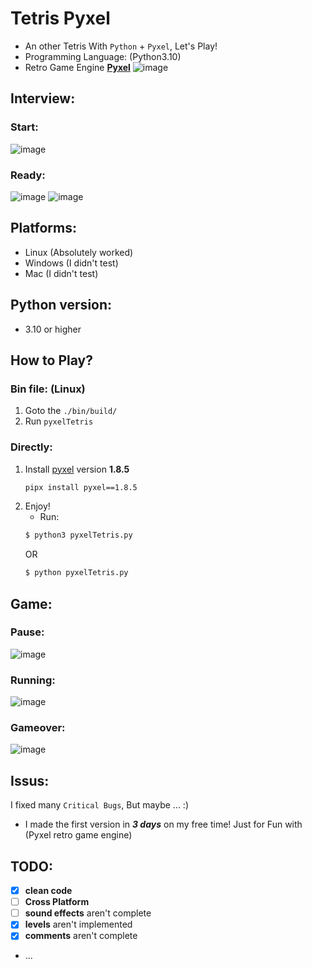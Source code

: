 # Tetris Pyxel
- An other Tetris With `Python` + `Pyxel`, Let's Play!
- Programming Language: (Python3.10)
- Retro Game Engine **[Pyxel](https://github.com/kitao/pyxel)**
![image](https://github.com/mehrdad-mixtape/Tetris_Pyxel/blob/master/images/index.png)

## Interview:
### Start:
![image](https://github.com/mehrdad-mixtape/Tetris_Pyxel/blob/master/images/index1.png)
### Ready:
![image](https://github.com/mehrdad-mixtape/Tetris_Pyxel/blob/master/images/index2.png)
![image](https://github.com/mehrdad-mixtape/Tetris_Pyxel/blob/master/images/index3.png)


## Platforms:
- Linux (Absolutely worked)
- Windows (I didn't test)
- Mac (I didn't test)

## Python version:
- 3.10 or higher

## How to Play?
### Bin file: (Linux)
1. Goto the `./bin/build/`
2. Run `pyxelTetris`

### Directly:
1. Install [pyxel](https://github.com/kitao/pyxel) version **1.8.5** 
    ```bash
    pipx install pyxel==1.8.5
    ```
2. Enjoy!
    - Run:
    ```bash
    $ python3 pyxelTetris.py
    ```
    OR
    ```bash
    $ python pyxelTetris.py
    ```

## Game:
### Pause:
![image](https://github.com/mehrdad-mixtape/Tetris_Pyxel/blob/master/images/index4.png)
### Running:
![image](https://github.com/mehrdad-mixtape/Tetris_Pyxel/blob/master/images/index5.png)
### Gameover:
![image](https://github.com/mehrdad-mixtape/Tetris_Pyxel/blob/master/images/index6.png)

## Issus:
I fixed many `Critical Bugs`, But maybe ... :)
- I made the first version in ***3 days*** on my free time! Just for Fun with (Pyxel retro game engine)

## TODO:
- [x] **clean code**
- [ ] **Cross Platform**
- [ ] **sound effects** aren't complete
- [x] **levels** aren't implemented
- [x] **comments** aren't complete
- ...

